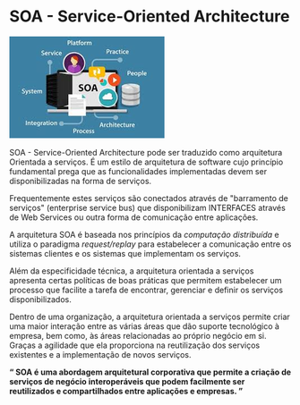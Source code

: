 # SOA - Service-Oriented Architecture

<img src="https://github.com/shnonomura/diarioProgramacao/blob/master/SOA/soa.jpg">

SOA - Service-Oriented Architecture pode ser traduzido como arquitetura Orientada a serviços. É um estilo de arquitetura de software cujo princípio fundamental prega que as funcionalidades implementadas devem ser disponibilizadas na forma de serviços.

Frequentemente estes serviços são conectados através de "barramento de serviços" (enterprise service bus) que disponibilizam INTERFACES através de Web Services ou outra forma de comunicação entre aplicações.

A arquitetura SOA é baseada nos princípios da _computação distribuída_ e utiliza o paradigma _request/replay_ para estabelecer a comunicação entre os sistemas clientes e os sistemas que implementam os serviços.

Além da especificidade técnica, a arquitetura orientada a serviços apresenta certas políticas de boas práticas que permitem estabelecer um processo que facilite a tarefa de encontrar, gerenciar e definir os serviços disponibilizados.

Dentro de uma organização, a arquitetura orientada a serviços permite criar uma maior interação entre as várias áreas que dão suporte tecnológico à empresa, bem como, às áreas relacionadas ao próprio negócio em si. Graças a agilidade que ela proporciona na reutilização dos serviços existentes e a implementação de novos serviços.

**“ SOA é uma abordagem arquitetural corporativa que permite a criação de serviços de negócio
interoperáveis que podem facilmente ser reutilizados e compartilhados entre aplicações e empresas. ”**
